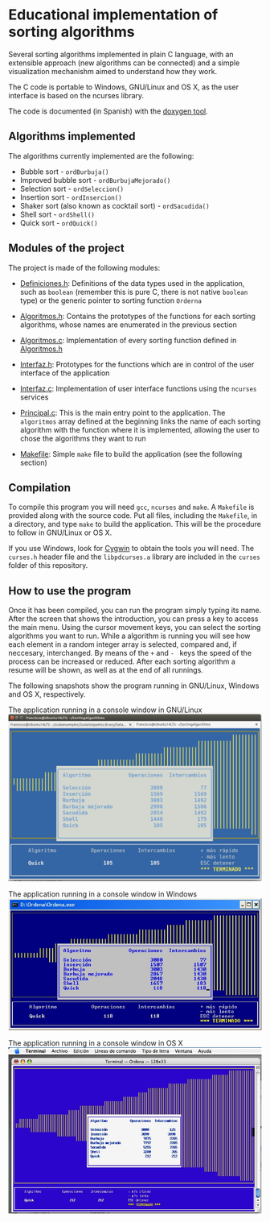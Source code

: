 Educational implementation of sorting algorithms 
================================================

Several sorting algorithms implemented in plain C language, with an extensible approach (new algorithms can be connected)
and a simple visualization mechanishm aimed to understand how they work.

The C code is portable to Windows, GNU/Linux and OS X, as the user interface is based on the ncurses library.

The code is documented (in Spanish) with the [doxygen tool](http://www.stack.nl/~dimitri/doxygen/).

Algorithms implemented
----------------------

The algorithms currently implemented are the following:

* Bubble sort - `ordBurbuja()`
* Improved bubble sort - `ordBurbujaMejorado()`
* Selection sort - `ordSeleccion()`
* Insertion sort - `ordInsercion()`
* Shaker sort (also known as cocktail sort) - `ordSacudida()`
* Shell sort - `ordShell()`
* Quick sort - `ordQuick()`

Modules of the project
----------------------

The project is made of the following modules:

* [Definiciones.h](Definiciones.h): Definitions of the data types used in the application, such as `boolean` (remember this is pure C, there is not native `boolean` type) or the generic pointer to sorting function `Orderna`

* [Algoritmos.h](Algoritmos.h): Contains the prototypes of the functions for each sorting algorithms, whose names are enumerated in the previous section

* [Algoritmos.c](Algoritmos.c): Implementation of every sorting function defined in [Algoritmos.h](Algoritmos.h)

* [Interfaz.h](Interfaz.h): Prototypes for the functions which are in control of the user interface of the application

* [Interfaz.c](Interfaz.c): Implementation of user interface functions using the `ncurses` services

* [Principal.c](Principal.c): This is the main entry point to the application. The `algoritmos` array defined at the beginning links the name of each sorting algorithm with the function where it is implemented, allowing the user to chose the algorithms they want to run

* [Makefile](Makefile): Simple `make` file to build the application (see the following section)


Compilation
-----------

To compile this program you will need `gcc`, `ncurses` and `make`. A `Makefile` is provided along with the source code. Put all files, including the `Makefile`, in a directory, and type `make` to build the application. This will be the procedure to follow in GNU/Linux or OS X. 

If you use Windows, look for [Cygwin](https://www.cygwin.com/) to obtain the tools you will need. The `curses.h` header file and the `libpdcurses.a` library are included in the `curses` folder of this repository.

How to use the program
----------------------

Once it has been compiled, you can run the program simply typing its name. After the screen that shows the introduction, you can press a key to access the main menu. Using the cursor movement keys, you can select the sorting algorithms you want to run. While a algorithm is running you will see how each element in a random integer array is selected, compared and, if neccesary, interchanged. By means of the `+` and `- ` keys the speed of the process can be increased or reduced. After each sorting algorithm a resume will be shown, as well as at the end of all runnings.

The following snapshots show the program running in GNU/Linux, Windows and OS X, respectively.

The application running in a console window in GNU/Linux
![The application running in a console window in GNU/Linux](documentation/EnGNULinux.png)

The application running in a console window in Windows
![The application running in a console window in Windows](documentation/EnDOS.jpg)

The application running in a console window in OS X
![The application running in a console window in OS X](documentation/EnMacOSX.jpg)
